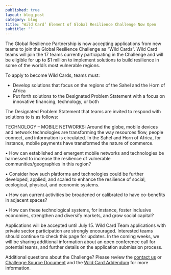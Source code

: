 ```yaml
---
published: true
layout: blog_post
category: blog
title: ‘Wild Card’ Element of Global Resilience Challenge Now Open
subtitle: ""
---
```


The Global Resilience Partnership is now accepting applications from new teams to join the Global Resilience Challenge as “Wild Cards”. Wild Card teams will join the 17 teams currently participating in the Challenge and will be eligible for up to $1 million to implement solutions to build resilience in some of the world’s most vulnerable regions. 

To apply to become Wild Cards, teams must: 
*	Develop solutions that focus on the regions of the Sahel and the Horn of Africa
*	Put forth solutions to the Designated Problem Statement with a focus on innovative financing, technology, or both

The Designated Problem Statement that teams are invited to respond with solutions to is as follows:

TECHNOLOGY – MOBILE NETWORKS: 
Around the globe, mobile devices and network technologies are transforming the way resources flow, people connect, and information is circulated. In the Sahel and Horn of Africa, for instance, mobile payments have transformed the nature of commerce. 

•	How can established and emergent mobile networks and technologies be harnessed to increase the resilience of vulnerable communities/geographies in this region? 

•	Consider how such platforms and technologies could be further developed, applied, and scaled to enhance the resilience of social, ecological, physical, and economic systems.  

•	How can current activities be broadened or calibrated to have co-benefits in adjacent spaces?  

•	How can these technological systems, for instance, foster inclusive economies, strengthen and diversify markets, and grow social capital?

Applications will be accepted until July 15. Wild Card Team applications with private sector participation are strongly encouraged. Interested teams should continue to check this page for updates. In the coming weeks, we will be sharing additional information about an open conference call for potential teams, and further details on the application submission process.

Additional questions about the Challenge? Please review the <a href='mailto:challenge@globalresiliencepartnership.org'>contact us</a> or <a href='{{site.baseurl}}/resource/challenge-docs/GRP_Source_Document_English.pdf' download='GRP_Source_Document_English.pdf' onClick="_gaq.push(['_trackEvent', 'Click', 'Download', 'GRP_Source_Document_English']);">Challenge Source Document</a> and the <a href='{{site.baseurl}}/resource/challenge-docs/GRP Challenge Source Document_Wild Card Addendum_15May2015_FINAL.pdf' download='GRP Challenge Source Document_Wild Card Addendum_15May2015_FINAL.pdf' onClick="_gaq.push(['_trackEvent', 'Click', 'Download', 'GRP_Challenge Source Document_Wild Card Addendum']);">Wild Card Addendum</a> for more information.



